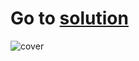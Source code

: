 # Go to [solution](https://public.tableau.com/app/profile/.48972542/viz/08Tableau_Marathon_2_0/4?publish=yes)
![cover]()

